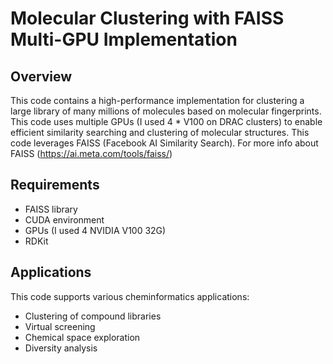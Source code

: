 # Molecular Clustering with FAISS Multi-GPU Implementation

## Overview
This code contains a high-performance implementation for clustering a large library of many millions of molecules based on molecular fingerprints. This code uses multiple GPUs (I used 4 * V100 on DRAC clusters) to enable efficient similarity searching and clustering of molecular structures.
This code leverages FAISS (Facebook AI Similarity Search). For more info about FAISS (https://ai.meta.com/tools/faiss/)

## Requirements
- FAISS library
- CUDA environment
- GPUs (I used 4 NVIDIA V100 32G)
- RDKit 

## Applications
This code supports various cheminformatics applications:
- Clustering of compound libraries
- Virtual screening
- Chemical space exploration
- Diversity analysis
